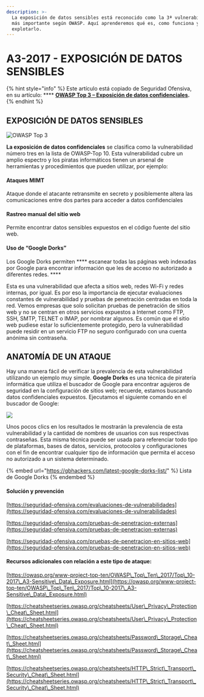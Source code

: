 ```yaml
---
description: >-
  La exposición de datos sensibles está reconocido como la 3ª vulnerabilidad Web
  más importante según OWASP. Aquí aprenderemos qué es, como funciona y como
  explotarlo.
---
```


# A3-2017 - EXPOSICIÓN DE DATOS SENSIBLES

{% hint style="info" %}
Este artículo está copiado de Seguridad Ofensiva, en su artículo: **** [**OWASP Top 3 – Exposición de datos confidenciales**](https://seguridad-ofensiva.com/blog/owasp-top-10/owasp-top-3/)**.**
{% endhint %}

## &#x20;EXPOSICIÓN DE DATOS SENSIBLES

![OWASP Top 3](https://seguridad-ofensiva.com/blog/ptukregr/2019/10/123.jpg)

**La exposición de datos confidenciales** se clasifica como la vulnerabilidad número tres en la lista de OWASP-Top 10. Esta vulnerabilidad cubre un amplio espectro y los piratas informáticos tienen un arsenal de herramientas y procedimientos que pueden utilizar, por ejemplo:

#### **Ataques MIMT**&#x20;

Ataque donde el atacante retransmite en secreto y posiblemente altera las comunicaciones entre dos partes para acceder a datos confidenciales

#### **Rastreo manual del sitio web**&#x20;

Permite encontrar datos sensibles expuestos en el código fuente del sitio web.

#### **Uso de “Google Dorks”**&#x20;

Los Google Dorks permiten **** escanear todas las páginas web indexadas por Google para encontrar información que les de acceso no autorizado a diferentes redes. ****  &#x20;

Esta es una vulnerabilidad que afecta a sitios web, redes Wi-Fi y redes internas, por igual. Es por eso la importancia de ejecutar evaluaciones constantes de vulnerabilidad y pruebas de penetración centradas en toda la red. Vemos empresas que solo solicitan pruebas de penetración de sitios web y no se centran en otros servicios expuestos a Internet como FTP, SSH, SMTP, TELNET o IMAP, por nombrar algunos. Es común que el sitio web pudiese estar lo suficientemente protegido, pero la vulnerabilidad puede residir en un servicio FTP no seguro configurado con una cuenta anónima sin contraseña.

## ANATOMÍA DE UN ATAQUE

Hay una manera fácil de verificar la prevalencia de esta vulnerabilidad utilizando un ejemplo muy simple. **Google Dorks** es una técnica de piratería informática que utiliza el buscador de Google para encontrar agujeros de seguridad en la configuración de sitios web; recuerde, estamos buscando datos confidenciales expuestos. Ejecutamos el siguiente comando en el buscador de Google:

![](https://seguridad-ofensiva.com/blog/ptukregr/2019/10/1234-1.png)

Unos pocos clics en los resultados le mostrarán la prevalencia de esta vulnerabilidad y la cantidad de nombres de usuarios con sus respectivas contraseñas. Esta misma técnica puede ser usada para referenciar todo tipo de plataformas, bases de datos, servicios, protocolos y configuraciones con el fin de encontrar cualquier tipo de información que permita el acceso no autorizado a un sistema determinado.

{% embed url="https://gbhackers.com/latest-google-dorks-list/" %}
Lista de Google Dorks
{% endembed %}

#### **Solución y prevención**

[https://seguridad-ofensiva.com/evaluaciones-de-vulnerabilidades](https://seguridad-ofensiva.com/evaluaciones-de-vulnerabilidades)

[https://seguridad-ofensiva.com/pruebas-de-penetracion-externas](https://seguridad-ofensiva.com/pruebas-de-penetracion-externas)

[https://seguridad-ofensiva.com/pruebas-de-penetracion-en-sitios-web](https://seguridad-ofensiva.com/pruebas-de-penetracion-en-sitios-web)

#### **Recursos adicionales con relación a este tipo de ataque**:

[https://owasp.org/www-project-top-ten/OWASP\_Top\_Ten\_2017/Top\_10-2017\_A3-Sensitive\_Data\_Exposure.html](https://owasp.org/www-project-top-ten/OWASP\_Top\_Ten\_2017/Top\_10-2017\_A3-Sensitive\_Data\_Exposure.html)

[https://cheatsheetseries.owasp.org/cheatsheets/User\_Privacy\_Protection\_Cheat\_Sheet.html](https://cheatsheetseries.owasp.org/cheatsheets/User\_Privacy\_Protection\_Cheat\_Sheet.html)

[https://cheatsheetseries.owasp.org/cheatsheets/Password\_Storage\_Cheat\_Sheet.html](https://cheatsheetseries.owasp.org/cheatsheets/Password\_Storage\_Cheat\_Sheet.html)

[https://cheatsheetseries.owasp.org/cheatsheets/HTTP\_Strict\_Transport\_Security\_Cheat\_Sheet.html](https://cheatsheetseries.owasp.org/cheatsheets/HTTP\_Strict\_Transport\_Security\_Cheat\_Sheet.html)
